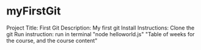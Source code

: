 # myFirstGit
Project Title: First Git
Description: My first git
Install Instructions: Clone the git
Run instruction: run in terminal "node helloworld.js"
"Table of weeks for the course, and the course content"
